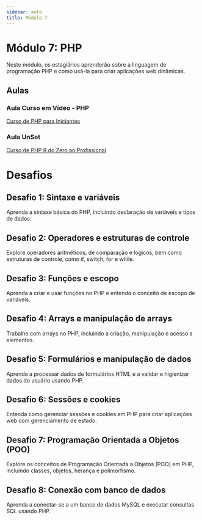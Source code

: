 ```yaml
---
sidebar: auto
title: Módulo 7
---
```


# Módulo 7: PHP

Neste módulo, os estagiários aprenderão sobre a linguagem de programação PHP e como usá-la para criar aplicações web dinâmicas.

## Aulas

### Aula Curso em Vídeo - PHP

[Curso de PHP para Iniciantes](https://www.youtube.com/playlist?list=PLHz_AreHm4dm4beCCCmW4xwpmLf6EHY9k)

### Aula UnSet

[Curso de PHP 8 do Zero ao Profissional](https://www.youtube.com/playlist?list=PL0N5TAOhX5E9eJ9Ix6YUIgEw3lNmaIEE9)

# Desafios

## Desafio 1: Sintaxe e variáveis

Aprenda a sintaxe básica do PHP, incluindo declaração de variáveis e tipos de dados.

## Desafio 2: Operadores e estruturas de controle

Explore operadores aritméticos, de comparação e lógicos, bem como estruturas de controle, como if, switch, for e while.

## Desafio 3: Funções e escopo

Aprenda a criar e usar funções no PHP e entenda o conceito de escopo de variáveis.

## Desafio 4: Arrays e manipulação de arrays

Trabalhe com arrays no PHP, incluindo a criação, manipulação e acesso a elementos.

## Desafio 5: Formulários e manipulação de dados

Aprenda a processar dados de formulários HTML e a validar e higienizar dados do usuário usando PHP.

## Desafio 6: Sessões e cookies

Entenda como gerenciar sessões e cookies em PHP para criar aplicações web com gerenciamento de estado.

## Desafio 7: Programação Orientada a Objetos (POO)

Explore os conceitos de Programação Orientada a Objetos (POO) em PHP, incluindo classes, objetos, herança e polimorfismo.

## Desafio 8: Conexão com banco de dados

Aprenda a conectar-se a um banco de dados MySQL e executar consultas SQL usando PHP.

